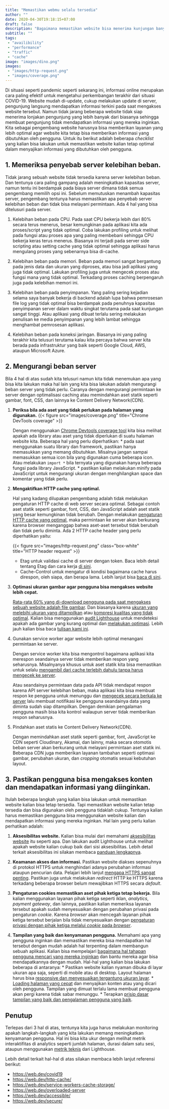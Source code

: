 ```yaml
---
title: "Memastikan webmu selalu tersedia"
author: ""
date: 2020-04-30T19:18:15+07:00
draft: false
description: "Bagaimana memastikan website bisa menerima kunjungan banyak secara optimal."
subtitle: ""
tags:
 - "availibility"
 - "performance"
 - "traffic"
 - "cache"
image: "images/dino.png"
images:
 - "images/http-request.png"
 - "images/coverage.png"
---
```


Di situasi seperti pandemic seperti sekarang ini, informasi online merupakan cara paling efektif untuk mengetahui perkembangan terakhir dari situasi COVID-19. Website mudah di-update, cukup melakukan update di server, pengunjung langsung mendapatkan informasi terkini pada saat mengakses website tersebut. Namun tidak jarang beberapa website tidak siap menerima lonjakan pengunjung yang lebih banyak dari biasanya sehingga membuat pengunjung tidak mendapatkan informasi yang mereka inginkan. Kita sebagai pengembang website harusnya bisa memberikan layanan yang lebih optimal agar website kita tetap bisa memberikan informasi yang dibutuhkan oleh pengguna. Untuk itu berikut adalah beberapa *checklist* yang kalian bisa lakukan untuk memastikan website kalian tetap optimal dalam menyajikan informasi yang dibutuhkan oleh pengguna.

## 1. Memeriksa penyebab server kelebihan beban.

Tidak jarang sebuah website tidak tersedia karena server kelebihan beban. Dan tentunya cara paling gampang adalah meningkatkan kapasitas server, namun tentu ini berdampak pada biaya server dimana tidak semua pengembang memilih opsi ini. Sebelum memutuskan menambah kapasitas server, pengembang tentunya harus memastikan apa penyebab server kelebihan beban dan tidak bisa melayani permintaan. Ada 4 hal yang bisa ditelusuri pada server.
    
1. Kelebihan beban pada CPU. Pada saat CPU bekerja lebih dari 80% secara terus menerus, besar kemungkinan pada aplikasi kita ada proses/script yang tidak optimal. Coba lakukan profiling untuk melihat pada fungsi atau proses apa yang paling membebani sehingga CPU bekerja keras terus menerus. Biasanya ini terjadi pada server side scripting atau setting cache yang tidak optimal sehingga aplikasi harus mengulang proses yang sebenarnya bisa di-cache.

2. Kelebihan beban pada memori. Beban pada memori sangat bergantung pada jenis data dan ukuran yang diproses, atau bisa jadi aplikasi yang juga tidak optimal. Lakukan profiling juga untuk mengecek proses atau fungsi mana yang tidak optimal. Terkadang proses caching berpengaruh juga pada kelebihan memori ini.

3. Kelebihan beban pada penyimpanan. Yang paling sering kejadian selama saya banyak bekerja di backend adalah lupa bahwa pemrosesan file log yang tidak optimal bisa berdampak pada penuhnya kapasitas penyimpanan server dalam waktu singkat terutama pada saat kunjungan sangat tinggi. Atau aplikasi yang dibuat terlalu sering melakukan penulisan ke media penyimpanan yang lebih lambat sehingga menghambat pemrosesan aplikasi.

4. Kelebihan beban pada koneksi jaringan. Biasanya ini yang paling terakhir kita telusuri terutama kalau kita percaya bahwa server kita berada pada infrastruktur yang baik seperti Google Cloud, AWS, ataupun Microsoft Azure.


## 2. Mengurangi beban server

Bila 4 hal di atas sudah kita telusuri namun kita tidak menemukan apa yang bisa kita lakukan maka hal lain yang kita bisa lakukan adalah mengurangi beban server yang tidak perlu. Caranya dengan mengurangi permintaan ke server dengan optimalisasi caching atau memindahkan aset statik seperti gambar, font, CSS, dan  lainnya ke Content Delivery Network(CDN).

1. **Periksa bila ada aset yang tidak perlukan pada halaman yang digunakan.**
    {{< figure src="images/coverage.png" title="Chrome DevTools coverage" >}}

    Dengan menggunakan [Chrome Devtools coverage tool](https://developers.google.com/web/tools/chrome-devtools/coverage) kita bisa melihat apakah ada library atau aset yang tidak diperlukan di suatu halaman website kita. Beberapa hal yang perlu diperhatikan:
        * pada saat menggunakan suatu library dan framework, pastikan hanya memasukkan yang memang dibutuhkan. Misalnya jangan sampai memasukkan semua icon bila yang digunakan cuma beberapa icon. Atau melakukan `import *` bila ternyata yang digunakan hanya beberapa fungsi pada library JavaScript.
        * pastikan kalian melakukan minify pada JavaScript untuk mengurangi ukuran dengan menghilangkan space dan komentar yang tidak perlu.

2. **Mengaktifkan HTTP cache yang optimal.**

    Hal yang kadang dilupakan pengembang adalah tidak melakukan pengaturan HTTP cache di web server secara optimal. Sebagai contoh aset statik seperti gambar, font, CSS, dan JavaScript adalah aset statik yang besar kemungkinan tidak berubah. Dengan melakukan [pengaturan HTTP cache yang optimal](https://web.dev/uses-long-cache-ttl/), maka permintaan ke server akan berkurang karena browser menganggap bahwa aset-aset tersebut tidak berubah dan tidak perlu diminta. Ada 2 HTTP cache header yang perlu diperhatikan yaitu:

    {{< figure src="images/http-request.png" class="box-white" title="HTTP header request" >}}
    
    * Etag untuk validasi cache di server dengan token. Baca lebih detail tentang Etag dan cara kerja [di sini](https://developers.google.com/web/fundamentals/performance/optimizing-content-efficiency/http-caching#validating_cached_responses_with_etags).
    * Cache-Control untuk mengatur di kondisi bagaimana cache harus direspon, oleh siapa, dan berapa lama. Lebih lanjut bisa [baca di sini](https://developers.google.com/web/fundamentals/performance/optimizing-content-efficiency/http-caching#cache-control).

3. **Optimasi ukuran gambar agar pengguna bisa mengakses website lebih cepat.** 

    [Rata-rata 60% yang di-download pengguna pada saat mengakses sebuah website adalah file gambar](https://images.guide/#introduction). Dan biasanya karena [ukuran yang melebihi ukuran yang ditampilkan](https://developers.google.com/web/tools/lighthouse/audits/oversized-images) atau [kompresi kualitas yang tidak optimal](https://developers.google.com/web/tools/lighthouse/audits/optimize-images). Kalian bisa menggunakan [audit Lighthouse](https://developers.google.com/web/tools/lighthouse) untuk mendeteksi apakah ada gambar yang kurang optimal dan [melakukan optimasi](https://web.dev/fast/#topic-Optimize-your-images). Lebih jauh kalian bisa baca [tulisan kami ini](/posts/2019-09-04_mengoptimasi-gambar-pada-halaman-situs/).

4. Gunakan service worker agar website lebih optimal menangani permintaan ke server.
    
    Dengan service worker kita bisa mengontrol bagaimana aplikasi kita merespon seandainya server tidak memberikan respon yang seharusnya. Misalnyanya khusus untuk aset statik kita bisa memastikan untuk selalu [mengambil dari cache terlebih dahulu tanpa harus mengecek ke server](https://web.dev/service-workers-cache-storage/). 
    
    Atau seandainya permintaan data pada API tidak mendapat respon karena API server kelebihan beban, maka aplikasi kita bisa membuat respon ke pengguna untuk menunggu dan [mengecek secara berkala ke server](https://web.dev/periodic-background-sync/) lalu membuat notifikasi ke pengguna seandainya data yang diminta sudah siap ditampilkan. Dengan demikian pengalaman pengguna masih bisa kita kontrol walaupun server tidak memberikan respon seharusnya.

5. Pindahkan aset statis ke Content Delivery Network(CDN).

    Dengan memindahkan aset statik seperti gambar, font, JavaScript ke CDN seperti Cloudinary, Akamai, dan lainny, maka secara otomotis beban server akan berkurang untuk melayani permintaan aset statik ini. Beberapa CDN juga memberikan layanan tambahan seperti optimasi gambar, perubahan ukuran, dan *cropping* otomatis sesuai kebutuhan layout.


## 3. Pastikan pengguna bisa mengakses konten dan mendapatkan informasi yang diinginkan.
Itulah beberapa langkah yang kalian bisa lakukan untuk memastikan website kalian bisa tetap tersedia. Tapi memastikan website kalian tetap tersedia dan bisa digunakan oleh pengguna tidaklah cukup. Tentunya kalian harus memastikan pengguna bisa menggunakan website kalian dan mendapatkan informasi yang mereka inginkan. Hal lain yang perlu kalian perhatikan adalah:

1. **Aksesibilitas website.**
    Kalian bisa mulai dari memahami [aksesibilitas website](https://developers.google.com/web/fundamentals/accessibility/a11y-for-teams) itu seperti apa. Dan lakukan audit Lighthouse untuk melihat apakah website kalian cukup baik dari sisi aksesibilitas. Lebih detail terkait aksesibilitas ini silakan membaca [panduan lengkapnya](https://web.dev/accessible).
2. **Keamanan akses dan informasi.**
    Pastikan website diakses sepenuhnya di protokol HTTPS untuk menghindari adanya perubahan informasi ataupun pencurian data. Pelajari lebih lanjut [mengapa HTTPS sangat penting](https://developers.google.com/web/fundamentals/security/encrypt-in-transit/why-https). Pastikan juga untuk melakukan *redirect* HTTP ke HTTPS karena terkadang beberapa browser belum mewajibkan HTTPS secara *default*.

3. **Pengaturan cookies memastikan aset pihak ketiga tetap bekerja.**
    Bila kalian menggunakan layanan pihak ketiga seperti iklan, *analytics*, *payment gateway*, dan lainnya, pastikan kalian memeriksa layanan tersebut apakah sudah menyesuaikan dengan perubahan privasi pada pengaturan *cookie*. Karena *browser* akan mencegah layanan pihak ketiga tersebut berjalan bila tidak menyesuaikan dengan [pengaturan privasi dengan pihak ketiga melalui *cookie* pada *browser*](https://developers.google.com/web/fundamentals/security/encrypt-in-transit/why-https).

4. **Tampilan yang baik dan kenyamanan pengguna.**
    Memahami apa yang pengguna inginkan dan memastikan mereka bisa mendapatkan hal tersebut dengan mudah adalah hal terpenting dalam membangun sebuah aplikasi. Kalian bisa mempelajari [bagaimana hal tahapan pengguna mencari yang mereka inginkan](https://www.nngroup.com/articles/journey-mapping-101/) dan bantu mereka agar bisa mendapatkannya dengan mudah. Hal-hal yang kalian bisa lakukan beberapa di antaranya:
        * Pastikan website kalian nyaman dibuka di layar ukuran apa saja, seperti di mobile atau di desktop. Layout halaman harus bisa [responsive dan menyesuaikan tergantung ukuran layar](https://developers.google.com/web/fundamentals/design-and-ux/responsive).
        * [Loading halaman yang cepat](https://web.dev/fast) dan menyajikan konten atau yang dicari oleh pengguna. Tampilan yang dimuat terlalu lama membuat pengguna akan pergi karena tidak sabar menunggu.
        * Terapkan [prisip dasar tampilan yang baik dan pengalaman pengguna yang baik](https://developers.google.com/web/fundamentals/design-and-ux/principles).

## Penutup
Terlepas dari 3 hal di atas, tentunya kita juga harus melakukan monitoring apakah langkah-langkah yang kita lakukan memang meningkatkan kenyamanan pengguna. Hal ini bisa kita ukur dengan melihat metrik interaktifitas di analytics seperti jumlah halaman, durasi dalam satu sesi, ataupun menggunakan [metrik teknis](https://web.dev/metrics/) dari Lighthouse. 

Lebih detail terkait hal-hal di atas silakan membaca lebih lanjut referensi berikut:
* https://web.dev/covid19
* https://web.dev/http-cache/
* https://web.dev/service-workers-cache-storage/
* https://web.dev/overloaded-server
* https://web.dev/accessible/
* https://web.dev/secure/ 